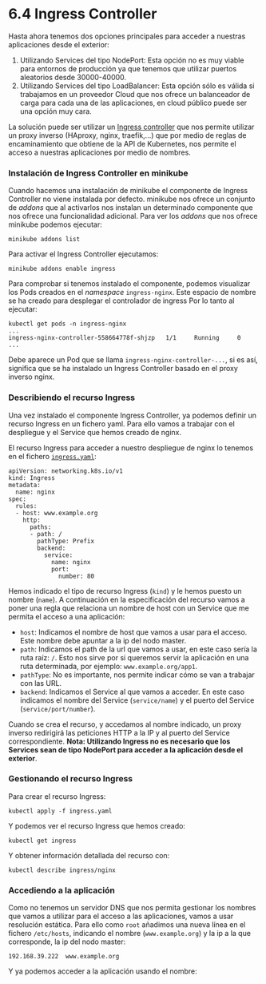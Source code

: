 # 6.4 Ingress Controller

Hasta ahora tenemos dos opciones principales para acceder a nuestras aplicaciones desde el exterior:

1. Utilizando Services del tipo NodePort: Esta opción no es muy viable para entornos de producción ya que tenemos que utilizar puertos aleatorios desde 30000-40000.
2. Utilizando Services del tipo LoadBalancer: Esta opción sólo es válida si trabajamos en un proveedor Cloud que nos ofrece un balanceador de carga para cada una de las aplicaciones, en cloud público puede ser una opción muy cara.

La solución puede ser utilizar un [Ingress controller](https://kubernetes.io/docs/concepts/services-networking/ingress/) que nos permite utilizar un proxy inverso (HAproxy, nginx, traefik,...) que por medio de reglas de encaminamiento que obtiene de la API de Kubernetes, nos permite el acceso a nuestras aplicaciones por medio de nombres.

### Instalación de Ingress Controller en minikube

Cuando hacemos una instalación de minikube el componente de Ingress Controller no viene instalada por defecto. minikube nos ofrece un conjunto de _addons_ que al activarlos nos instalan un determinado componente que nos ofrece una funcionalidad adicional. Para ver los _addons_ que nos ofrece minikube podemos ejecutar:

```
minikube addons list
```

Para activar el Ingress Controller ejecutamos:

```
minikube addons enable ingress
```

Para comprobar si tenemos instalado el componente, podemos visualizar los Pods creados en el _namespace_ `ingress-nginx`. Este espacio de nombre se ha creado para desplegar el controlador de ingress Por lo tanto al ejecutar:

```
kubectl get pods -n ingress-nginx 
...
ingress-nginx-controller-558664778f-shjzp   1/1     Running     0          
...    
```

Debe aparece un Pod que se llama `ingress-nginx-controller-...`, si es así, significa que se ha instalado un Ingress Controller basado en el proxy inverso nginx.

###

### Describiendo el recurso Ingress

Una vez instalado el componente Ingress Controller, ya podemos definir un recurso Ingress en un fichero yaml. Para ello vamos a trabajar con el despliegue y el Service que hemos creado de nginx.

El recurso Ingress para acceder a nuestro despliegue de nginx lo tenemos en el fichero [`ingress.yaml`](https://educacionadistancia.juntadeandalucia.es/profesorado/pluginfile.php/2171719/mod\_imscp/content/2/ingress.yaml):

```
apiVersion: networking.k8s.io/v1
kind: Ingress
metadata:
  name: nginx
spec:
  rules:
  - host: www.example.org
    http:
      paths:
      - path: /
        pathType: Prefix
        backend:
          service:
            name: nginx
            port:
              number: 80
```

Hemos indicado el tipo de recurso Ingress (`kind`) y le hemos puesto un nombre (`name`). A continuación en la especificación del recurso vamos a poner una regla que relaciona un nombre de host con un Service que me permita el acceso a una aplicación:

* `host`: Indicamos el nombre de host que vamos a usar para el acceso. Este nombre debe apuntar a la ip del nodo master.
* `path`: Indicamos el path de la url que vamos a usar, en este caso sería la ruta raíz: `/`. Esto nos sirve por si queremos servir la aplicación en una ruta determinada, por ejemplo: `www.example.org/app1`.
* `pathType`: No es importante, nos permite indicar cómo se van a trabajar con las URL.
* `backend`: Indicamos el Service al que vamos a acceder. En este caso indicamos el nombre del Service (`service/name`) y el puerto del Service (`service/port/number`).

Cuando se crea el recurso, y accedamos al nombre indicado, un proxy inverso redirigirá las peticiones HTTP a la IP y al puerto del Service correspondiente. **Nota: Utilizando Ingress no es necesario que los Services sean de tipo NodePort para acceder a la aplicación desde el exterior**.

### Gestionando el recurso Ingress

Para crear el recurso Ingress:

```
kubectl apply -f ingress.yaml
```

Y podemos ver el recurso Ingress que hemos creado:

```
kubectl get ingress
```

Y obtener información detallada del recurso con:

```
kubectl describe ingress/nginx
```

###

### Accediendo a la aplicación

Como no tenemos un servidor DNS que nos permita gestionar los nombres que vamos a utilizar para el acceso a las aplicaciones, vamos a usar resolución estática. Para ello como `root` añadimos una nueva línea en el fichero `/etc/hosts`, indicando el nombre (`www.example.org`) y la ip a la que corresponde, la ip del nodo master:

```
192.168.39.222  www.example.org
```

Y ya podemos acceder a la aplicación usando el nombre:

<figure><img src="../../.gitbook/assets/ingress2.png" alt=""><figcaption></figcaption></figure>
